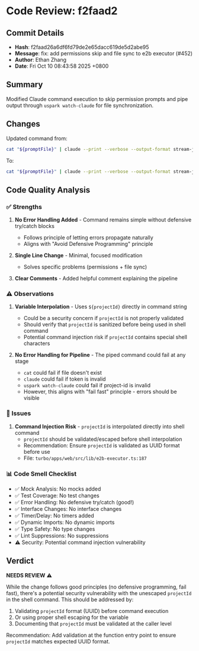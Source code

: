 # Code Review: f2faad2

## Commit Details
- **Hash**: f2faad26a6df6fd79de2e65dacc619de5d2abe95
- **Message**: fix: add permissions skip and file sync to e2b executor (#452)
- **Author**: Ethan Zhang
- **Date**: Fri Oct 10 08:43:58 2025 +0800

## Summary
Modified Claude command execution to skip permission prompts and pipe output through `uspark watch-claude` for file synchronization.

## Changes
Updated command from:
```bash
cat "${promptFile}" | claude --print --verbose --output-format stream-json
```

To:
```bash
cat "${promptFile}" | claude --print --verbose --output-format stream-json --dangerously-skip-permissions | uspark watch-claude --project-id ${projectId}
```

## Code Quality Analysis

### ✅ Strengths

1. **No Error Handling Added** - Command remains simple without defensive try/catch blocks
   - Follows principle of letting errors propagate naturally
   - Aligns with "Avoid Defensive Programming" principle

2. **Single Line Change** - Minimal, focused modification
   - Solves specific problems (permissions + file sync)

3. **Clear Comments** - Added helpful comment explaining the pipeline

### ⚠️ Observations

1. **Variable Interpolation** - Uses `${projectId}` directly in command string
   - Could be a security concern if `projectId` is not properly validated
   - Should verify that `projectId` is sanitized before being used in shell command
   - Potential command injection risk if `projectId` contains special shell characters

2. **No Error Handling for Pipeline** - The piped command could fail at any stage
   - `cat` could fail if file doesn't exist
   - `claude` could fail if token is invalid
   - `uspark watch-claude` could fail if project-id is invalid
   - However, this aligns with "fail fast" principle - errors should be visible

### 🔴 Issues

1. **Command Injection Risk** - `projectId` is interpolated directly into shell command
   - `projectId` should be validated/escaped before shell interpolation
   - Recommendation: Ensure `projectId` is validated as UUID format before use
   - File: `turbo/apps/web/src/lib/e2b-executor.ts:187`

### 📊 Code Smell Checklist

- ✅ Mock Analysis: No mocks added
- ✅ Test Coverage: No test changes
- ✅ Error Handling: No defensive try/catch (good!)
- ✅ Interface Changes: No interface changes
- ✅ Timer/Delay: No timers added
- ✅ Dynamic Imports: No dynamic imports
- ✅ Type Safety: No type changes
- ✅ Lint Suppressions: No suppressions
- ⚠️ Security: Potential command injection vulnerability

## Verdict

**NEEDS REVIEW** ⚠️

While the change follows good principles (no defensive programming, fail fast), there's a potential security vulnerability with the unescaped `projectId` in the shell command. This should be addressed by:

1. Validating `projectId` format (UUID) before command execution
2. Or using proper shell escaping for the variable
3. Documenting that `projectId` must be validated at the caller level

Recommendation: Add validation at the function entry point to ensure `projectId` matches expected UUID format.
